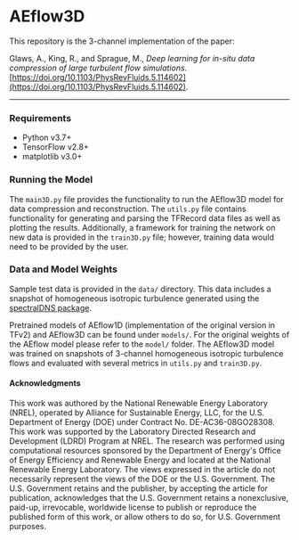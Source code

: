 # AEflow3D

This repository is the 3-channel implementation of the paper:

Glaws, A., King, R., and Sprague, M., *Deep learning for in-situ data compression of large turbulent flow simulations*.  [https://doi.org/10.1103/PhysRevFluids.5.114602](https://doi.org/10.1103/PhysRevFluids.5.114602).

___
### Requirements
- Python v3.7+
- TensorFlow v2.8+
- matplotlib v3.0+

### Running the Model
The `main3D.py` file provides the functionality to run the AEflow3D model for data compression and reconstruction. The `utils.py` file contains functionality for generating and parsing the TFRecord data files as well as plotting the results. Additionally, a framework for training the network on new data is provided in the `train3D.py` file; however, training data would need to be provided by the user.

### Data and Model Weights
Sample test data is provided in the `data/` directory. This data includes a snapshot of homogeneous isotropic turbulence generated using the [spectralDNS package](https://github.com/spectralDNS/spectralDNS "spectralDNS"). 

Pretrained models of AEflow1D (implementation of the original version in TFv2) and AEflow3D can be found under `models/`. For the original weights of the AEflow model please refer to the `model/` folder. The AEflow3D model was trained on snapshots of 3-channel homogeneous isotropic turbulence flows and evaluated with several metrics in `utils.py` and `train3D.py`.

#### Acknowledgments
This work was authored by the National Renewable Energy Laboratory (NREL), operated by Alliance for Sustainable Energy, LLC, for the U.S. Department of Energy (DOE) under Contract No. DE-AC36-08GO28308. This work was supported by the Laboratory Directed Research and Development (LDRD) Program at NREL. The research was performed using computational resources sponsored by the Department of Energy's Office of Energy Efficiency and Renewable Energy and located at the National Renewable Energy Laboratory. The views expressed in the article do not necessarily represent the views of the DOE or the U.S. Government. The U.S. Government retains and the publisher, by accepting the article for publication, acknowledges that the U.S. Government retains a nonexclusive, paid-up, irrevocable, worldwide license to publish or reproduce the published form of this work, or allow others to do so, for U.S. Government purposes.
